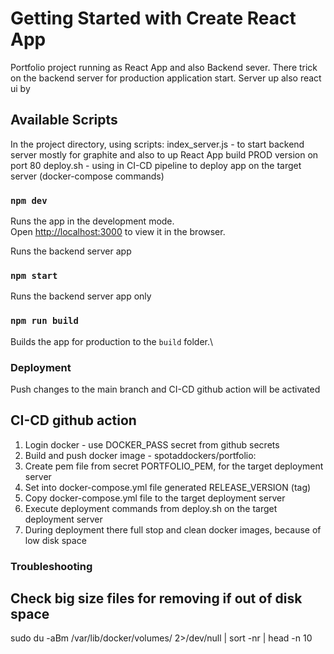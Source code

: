 # Getting Started with Create React App

Portfolio project running as React App and also Backend sever.
There trick on the backend server for production application start.
Server up also react ui by 

## Available Scripts

In the project directory, using scripts:
index_server.js - to start backend server mostly for graphite and also to up React App build PROD version on port 80
deploy.sh - using in CI-CD pipeline to deploy app on the target server (docker-compose commands)

### `npm dev`

Runs the app in the development mode.\
Open [http://localhost:3000](http://localhost:3000) to view it in the browser.

Runs the backend server app

### `npm start`

Runs the backend server app only

### `npm run build`

Builds the app for production to the `build` folder.\

### Deployment

Push changes to the main branch and CI-CD github action will be activated

## CI-CD github action

1. Login docker - use DOCKER_PASS secret from github secrets
2. Build and push docker image - spotaddockers/portfolio:<tag>
3. Create pem file from secret PORTFOLIO_PEM, for the target deployment server
4. Set into docker-compose.yml file generated RELEASE_VERSION (tag)
5. Copy docker-compose.yml file to the target deployment server
6. Execute deployment commands from deploy.sh on the target deployment server
7. During deployment there full stop and clean docker images, because of low disk space


### Troubleshooting

## Check big size files for removing if out of disk space 
sudo du -aBm /var/lib/docker/volumes/ 2>/dev/null | sort -nr | head -n 10
